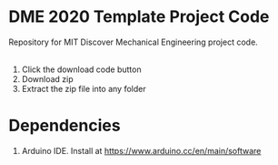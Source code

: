 # DME 2020 Template Project Code
Repository for MIT Discover Mechanical Engineering project code.<br/>
<br/>
1. Click the download code button <br/>
2. Download zip<br/>
3. Extract the zip file into any folder

# Dependencies
1. Arduino IDE. Install at https://www.arduino.cc/en/main/software
